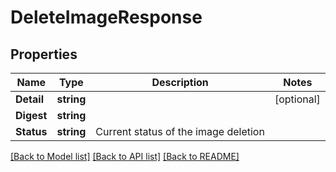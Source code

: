 # DeleteImageResponse

## Properties

Name | Type | Description | Notes
------------ | ------------- | ------------- | -------------
**Detail** | **string** |  | [optional] 
**Digest** | **string** |  | 
**Status** | **string** | Current status of the image deletion | 

[[Back to Model list]](../README.md#documentation-for-models) [[Back to API list]](../README.md#documentation-for-api-endpoints) [[Back to README]](../README.md)


